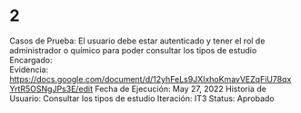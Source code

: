 # 2

Casos de Prueba: El usuario debe estar autenticado y tener el rol de administrador o químico para poder consultar los tipos de estudio
Encargado:  
Evidencia: https://docs.google.com/document/d/12yhFeLs9JXIxhoKmavVEZqFiU78qxYrtR5OSNgJPs3E/edit
Fecha de Ejecución: May 27, 2022
Historia de Usuario: Consultar los tipos de estudio
Iteración: IT3
Status: Aprobado